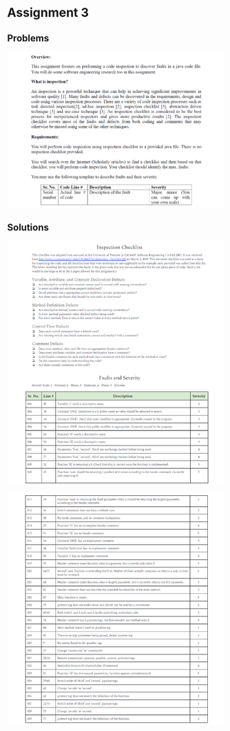 # Assignment 3

## Problems

![cap](https://github.com/jasminecronin/intro-software-eng/blob/master/Assignment%203/cap.png)

## Solutions

![cap](https://github.com/jasminecronin/intro-software-eng/blob/master/Assignment%203/sol1.png)

![cap](https://github.com/jasminecronin/intro-software-eng/blob/master/Assignment%203/sol2.png)
 
